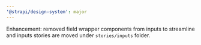 ```yaml
---
'@strapi/design-system': major
---
```


Enhancement: removed field wrapper components from inputs to streamline and inputs stories are moved under `stories/inputs` folder.
